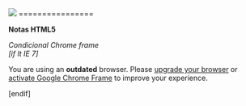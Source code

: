 <img src="http://cymetria.com/images/banner_bucaramanga.png">
================


<b>Notas HTML5</b>

<p style="font-style:italic;">
Condicional Chrome frame <br>
	[if lt IE 7]
    	<p class="chromeframe">You are using an <strong>outdated</strong> browser. Please <a href="http://browsehappy.com/">upgrade your browser</a> or <a href="http://www.google.com/chromeframe/?redirect=true">activate Google Chrome Frame</a> to improve your experience.</p>
    [endif]
</p>
